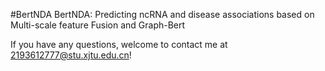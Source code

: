 #BertNDA
BertNDA: Predicting ncRNA and disease associations based on Multi-scale feature Fusion and Graph-Bert

If you have any questions, welcome to contact me at 2193612777@stu.xjtu.edu.cn!
